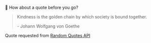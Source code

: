 📣 How about a quote before you go?

> Kindness is the golden chain by which society is bound together.
>
> <p>- Johann Wolfgang von Goethe</p>

Quote requested from [Random Quotes API](https://github.com/lukePeavey/quotable)
